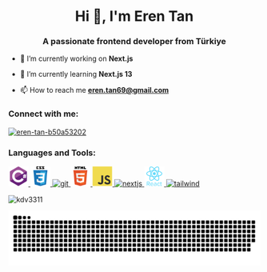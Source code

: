 <h1 align="center">Hi 👋, I'm Eren Tan</h1>
<h3 align="center">A passionate frontend developer from Türkiye</h3>

- 🔭 I’m currently working on **Next.js**

- 🌱 I’m currently learning **Next.js 13**

- 📫 How to reach me **eren.tan69@gmail.com**

<h3 align="left">Connect with me:</h3>
<p align="left">
<a href="https://linkedin.com/in/eren-tan-b50a53202" target="blank"><img align="center" src="https://raw.githubusercontent.com/rahuldkjain/github-profile-readme-generator/master/src/images/icons/Social/linked-in-alt.svg" alt="eren-tan-b50a53202" height="30" width="40" /></a>
</p>

<h3 align="left">Languages and Tools:</h3>
<p align="left"> <a href="https://www.w3schools.com/cs/" target="_blank" rel="noreferrer"> <img src="https://raw.githubusercontent.com/devicons/devicon/master/icons/csharp/csharp-original.svg" alt="csharp" width="40" height="40"/> </a> <a href="https://www.w3schools.com/css/" target="_blank" rel="noreferrer"> <img src="https://raw.githubusercontent.com/devicons/devicon/master/icons/css3/css3-original-wordmark.svg" alt="css3" width="40" height="40"/> </a> <a href="https://git-scm.com/" target="_blank" rel="noreferrer"> <img src="https://www.vectorlogo.zone/logos/git-scm/git-scm-icon.svg" alt="git" width="40" height="40"/> </a> <a href="https://www.w3.org/html/" target="_blank" rel="noreferrer"> <img src="https://raw.githubusercontent.com/devicons/devicon/master/icons/html5/html5-original-wordmark.svg" alt="html5" width="40" height="40"/> </a> <a href="https://developer.mozilla.org/en-US/docs/Web/JavaScript" target="_blank" rel="noreferrer"> <img src="https://raw.githubusercontent.com/devicons/devicon/master/icons/javascript/javascript-original.svg" alt="javascript" width="40" height="40"/> </a> <a href="https://nextjs.org/" target="_blank" rel="noreferrer"> <img src="https://cdn.worldvectorlogo.com/logos/nextjs-2.svg" alt="nextjs" width="40" height="40"/> </a> <a href="https://reactjs.org/" target="_blank" rel="noreferrer"> <img src="https://raw.githubusercontent.com/devicons/devicon/master/icons/react/react-original-wordmark.svg" alt="react" width="40" height="40"/> </a> <a href="https://tailwindcss.com/" target="_blank" rel="noreferrer"> <img src="https://www.vectorlogo.zone/logos/tailwindcss/tailwindcss-icon.svg" alt="tailwind" width="40" height="40"/> </a> </p>

<p><img align="center" src="https://github-readme-stats.vercel.app/api/top-langs?username=kdv3311&show_icons=true&locale=en&layout=compact" alt="kdv3311" /></p>

<picture>
  <source media="(prefers-color-scheme: dark)" srcset="https://raw.githubusercontent.com/kdv3311/kdv3311/output/github-contribution-grid-snake-dark.svg">
  <source media="(prefers-color-scheme: light)" srcset="https://raw.githubusercontent.com/kdv3311/kdv3311/output/github-contribution-grid-snake.svg">
  <img alt="github contribution grid snake animation" src="https://raw.githubusercontent.com/kdv3311/kdv3311/output/github-contribution-grid-snake.svg">
</picture>



